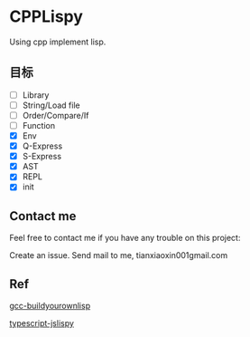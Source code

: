 # CPPLispy

Using cpp implement lisp.

## 目标
- [ ] Library
- [ ] String/Load file
- [ ] Order/Compare/If
- [ ] Function
- [x] Env
- [x] Q-Express
- [x] S-Express
- [x] AST
- [x] REPL
- [x] init

## Contact me
Feel free to contact me if you have any trouble on this project:

Create an issue.
Send mail to me, tianxiaoxin001gmail.com

## Ref

[gcc-buildyourownlisp](https://github.com/akerdi/buildyourownlisp)

[typescript-jslispy](https://github.com/akerdi/jslispy)